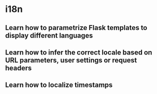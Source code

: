 # i18n

## Learn how to parametrize Flask templates to display different languages
## Learn how to infer the correct locale based on URL parameters, user settings or request headers
## Learn how to localize timestamps